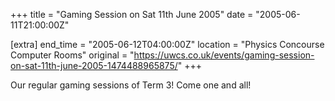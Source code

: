 +++
title = "Gaming Session on Sat 11th June 2005"
date = "2005-06-11T21:00:00Z"

[extra]
end_time = "2005-06-12T04:00:00Z"
location = "Physics Concourse Computer Rooms"
original = "https://uwcs.co.uk/events/gaming-session-on-sat-11th-june-2005-1474488965875/"
+++

Our regular gaming sessions of Term 3\! Come one and all\!

